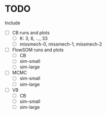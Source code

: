 # TODO

Include
- [ ] CB runs and plots
    - [ ] K: 3, 6, ..., 33
    - [ ] missmech-0, missmech-1, missmech-2
- [ ] FlowSOM runs and plots
    - [ ] CB
    - [ ] sim-small
    - [ ] sim-large
- [ ] MCMC
    - [ ] sim-small
    - [ ] sim-large
- [ ] VB
    - [ ] CB
    - [ ] sim-small
    - [ ] sim-large
